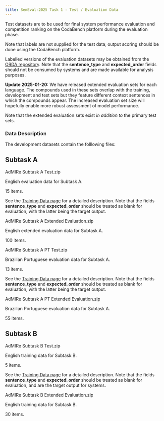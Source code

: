 ```yaml
---
title: SemEval-2025 Task 1 - Test / Evaluation Data
---
```


Test datasets are to be used for final system performance evaluation and competition ranking on the CodaBench platform during the evaluation phase.

Note that labels are not supplied for the test data; output scoring should be done using the CodaBench platform.

Labelled versions of the evaluation datasets may be obtained from the [ORDA repository](https://doi.org/10.15131/shef.data.28436600). Note that the **sentence_type** and **expected_order** fields should not be consumed by systems and are made available for analysis purposes.

**Update 2025-01-20:** We have released extended evaluation sets for each language. The compounds used in these sets overlap with the training, development and test sets but they feature different context sentences in which the compounds appear. The increased evaluation set size will hopefully enable more robust assessment of model performance.

Note that the extended evaluation sets exist *in addition to* the primary test sets.



### Data Description

The development datasets contain the folllowing files:

## Subtask A

AdMIRe Subtask A Test.zip

English evaluation data for Subtask A.

15 items.

See the [Training Data page](/data/training/training_data.md) for a detailed description.
Note that the fields **sentence_type** and **expected_order** should be treated as blank for evaluation, with the latter being the target output.

AdMIRe Subtask A Extended Evaluation.zip

English extended evaluation data for Subtask A.

100 items.


AdMIRe Subtask A PT Test.zip

Brazilian Portuguese evaluation data for Subtask A.

13 items.

See the [Training Data page](/data/training/training_data.md) for a detailed description.
Note that the fields **sentence_type** and **expected_order** should be treated as blank for evaluation, with the latter being the target output.

AdMIRe Subtask A PT Extended Evaluation.zip

Brazilian Portuguese evaluation data for Subtask A.

55 items.

## Subtask B

AdMIRe Subtask B Test.zip

English training data for Subtask B.

5 items.

See the [Training Data page](/data/training/training_data.md) for a detailed description.
Note that the fields **sentence_type** and **expected_order** should be treated as blank for evaluation, and are the target output for systems.


AdMIRe Subtask B Extended Evaluation.zip

English training data for Subtask B.

30 items.
